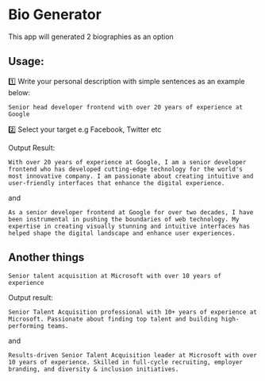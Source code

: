 # Bio Generator

This app will generated 2 biographies as an option

## Usage:

1️⃣ Write your personal description with simple sentences as an example below:

```Senior head developer frontend with over 20 years of experience at Google```

2️⃣ Select your target e.g Facebook, Twitter etc

Output Result:
```
With over 20 years of experience at Google, I am a senior developer frontend who has developed cutting-edge technology for the world's most innovative company. I am passionate about creating intuitive and user-friendly interfaces that enhance the digital experience.
```

and

```
As a senior developer frontend at Google for over two decades, I have been instrumental in pushing the boundaries of web technology. My expertise in creating visually stunning and intuitive interfaces has helped shape the digital landscape and enhance user experiences.
```

## Another things

```Senior talent acquisition at Microsoft with over 10 years of experience```

Output result:

```
Senior Talent Acquisition professional with 10+ years of experience at Microsoft. Passionate about finding top talent and building high-performing teams. 
```

and

```
Results-driven Senior Talent Acquisition leader at Microsoft with over 10 years of experience. Skilled in full-cycle recruiting, employer branding, and diversity & inclusion initiatives.
```


